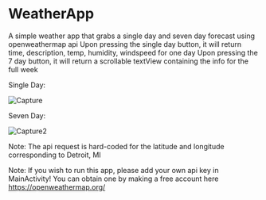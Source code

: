 # WeatherApp

A simple weather app that grabs a single day and seven day forecast using openweathermap api
Upon pressing the single day button, it will return time, description, temp, humidity, windspeed for one day
Upon pressing the 7 day button, it will return a scrollable textView containing the info for the full week

Single Day:

![Capture](https://user-images.githubusercontent.com/74629823/116758490-2431a800-a9de-11eb-8c54-86e82724b455.PNG)

Seven Day:

![Capture2](https://user-images.githubusercontent.com/74629823/116758491-2431a800-a9de-11eb-9862-98aa1aa4b84c.PNG)

Note: The api request is hard-coded for the latitude and longitude corresponding to Detroit, MI

Note: If you wish to run this app, please add your own api key in MainActivity! You can obtain one by making a free account here https://openweathermap.org/
